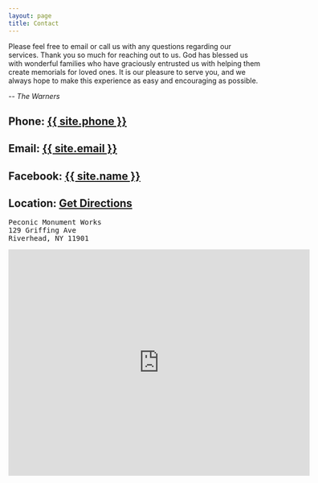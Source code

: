 ```yaml
---
layout: page
title: Contact
---
```


Please feel free to email or call us with any questions regarding our services.
Thank you so much for reaching out to us. God has blessed us with wonderful
families who have graciously entrusted us with helping them create memorials
for loved ones. It is our pleasure to serve you, and we always hope to make
this experience as easy and encouraging as possible.

*-- The Warners*

## <i class="fa fa-phone"></i> Phone: <a href="tel:{{ site.phone }}"> {{ site.phone }} </a>

## <i class="fa fa-envelope-o"></i> Email: <a href="mailto:{{ site.email }}"> {{ site.email }} </a>

## <i class="fa fa-facebook-official"></i> Facebook: <a target="_blank" href="https://www.facebook.com/Peconic-Monument-Works-222995197723808"> {{ site.name }} </a>

## <i class="fa fa-home"></i> Location: <a target="_blank" href="https://www.google.com/maps/dir//PECONIC+MONUMENT+WORKS,+129+Griffing+Ave,+Riverhead,+NY+11901/@40.9173785,-72.6664565,17z/data=!4m16!1m7!3m6!1s0x89e88ad5bde9e629:0x66d7303fd5e349d4!2sPECONIC+MONUMENT+WORKS!3b1!8m2!3d40.9173745!4d-72.6642678!4m7!1m0!1m5!1m1!1s0x89e88ad5bde9e629:0x66d7303fd5e349d4!2m2!1d-72.6642678!2d40.9173745"> Get Directions </a>

<pre>
Peconic Monument Works
129 Griffing Ave
Riverhead, NY 11901
</pre>

<iframe src="https://www.google.com/maps/embed?pb=!1m18!1m12!1m3!1d193623.6985262282!2d-72.80610515439608!3d40.917865802829965!2m3!1f0!2f0!3f0!3m2!1i1024!2i768!4f13.1!3m3!1m2!1s0x89e88ad5bde9e629%3A0x66d7303fd5e349d4!2sPECONIC+MONUMENT+WORKS!5e0!3m2!1sen!2sus!4v1465436164309" width="600" height="450" frameborder="0" style="border:0" allowfullscreen></iframe>

